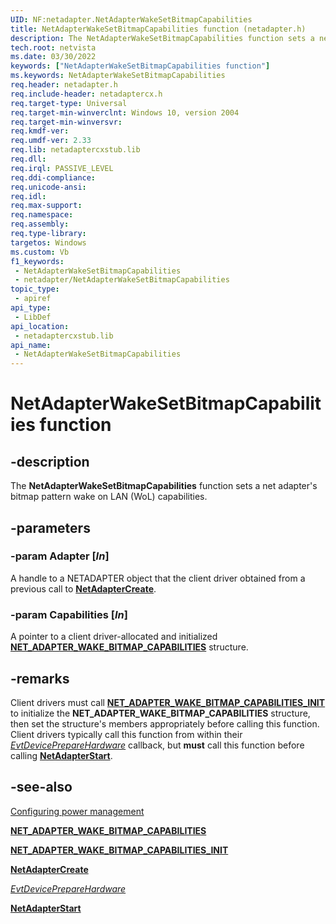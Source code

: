 ```yaml
---
UID: NF:netadapter.NetAdapterWakeSetBitmapCapabilities
title: NetAdapterWakeSetBitmapCapabilities function (netadapter.h)
description: The NetAdapterWakeSetBitmapCapabilities function sets a net adapter's bitmap pattern wake on LAN (WoL) capabilities.
tech.root: netvista
ms.date: 03/30/2022
keywords: ["NetAdapterWakeSetBitmapCapabilities function"]
ms.keywords: NetAdapterWakeSetBitmapCapabilities
req.header: netadapter.h
req.include-header: netadaptercx.h 
req.target-type: Universal
req.target-min-winverclnt: Windows 10, version 2004
req.target-min-winversvr: 
req.kmdf-ver: 
req.umdf-ver: 2.33 
req.lib: netadaptercxstub.lib
req.dll: 
req.irql: PASSIVE_LEVEL
req.ddi-compliance: 
req.unicode-ansi: 
req.idl: 
req.max-support: 
req.namespace: 
req.assembly: 
req.type-library: 
targetos: Windows
ms.custom: Vb
f1_keywords:
 - NetAdapterWakeSetBitmapCapabilities
 - netadapter/NetAdapterWakeSetBitmapCapabilities
topic_type:
 - apiref
api_type:
 - LibDef
api_location:
 - netadaptercxstub.lib
api_name:
 - NetAdapterWakeSetBitmapCapabilities
---
```


# NetAdapterWakeSetBitmapCapabilities function


## -description

The **NetAdapterWakeSetBitmapCapabilities** function sets a net adapter's bitmap pattern wake on LAN (WoL) capabilities.

## -parameters

### -param Adapter [_In_]

A handle to a NETADAPTER object that the client driver obtained from a previous call to [**NetAdapterCreate**](../netadapter/nf-netadapter-netadaptercreate.md).

### -param Capabilities [_In_]

A pointer to a client driver-allocated and initialized [**NET_ADAPTER_WAKE_BITMAP_CAPABILITIES**](../netadapter/ns-netadapter-_net_adapter_wake_bitmap_capabilities.md) structure.


## -remarks

Client drivers must call [**NET_ADAPTER_WAKE_BITMAP_CAPABILITIES_INIT**](../netadapter/nf-netadapter-net_adapter_wake_bitmap_capabilities_init.md) to initialize the **NET_ADAPTER_WAKE_BITMAP_CAPABILITIES** structure, then set the structure's members appropriately before calling this function. Client drivers typically call this function from within their [*EvtDevicePrepareHardware*](../wdfdevice/nc-wdfdevice-evt_wdf_device_prepare_hardware.md) callback, but **must** call this function before calling [**NetAdapterStart**](nf-netadapter-netadapterstart.md).

## -see-also

[Configuring power management](/windows-hardware/drivers/netcx/configuring-power-management)

[**NET_ADAPTER_WAKE_BITMAP_CAPABILITIES**](../netadapter/ns-netadapter-_net_adapter_wake_bitmap_capabilities.md)

[**NET_ADAPTER_WAKE_BITMAP_CAPABILITIES_INIT**](../netadapter/nf-netadapter-net_adapter_wake_bitmap_capabilities_init.md)

[**NetAdapterCreate**](../netadapter/nf-netadapter-netadaptercreate.md)

[*EvtDevicePrepareHardware*](../wdfdevice/nc-wdfdevice-evt_wdf_device_prepare_hardware.md)

[**NetAdapterStart**](nf-netadapter-netadapterstart.md)
